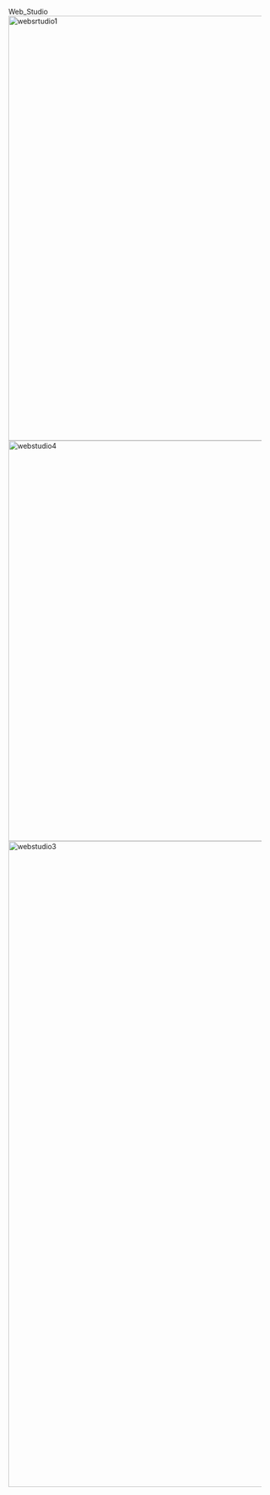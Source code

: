 Web_Studio
<img width="1887" height="845" alt="websrtudio1" src="https://github.com/user-attachments/assets/08a113ed-2f88-4e22-a155-210c872e9b45" />
<img width="1251" height="797" alt="webstudio4" src="https://github.com/user-attachments/assets/5457f322-7d8b-4547-a2b5-0da3261285b3" />
<img width="1459" height="1285" alt="webstudio3" src="https://github.com/user-attachments/assets/a82e3c09-85d7-493f-a7ea-eab255e781b8" />
